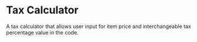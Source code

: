 # Tax Calculator
A tax calculator that allows user input for item price and interchangeable tax percentage value in the code.
